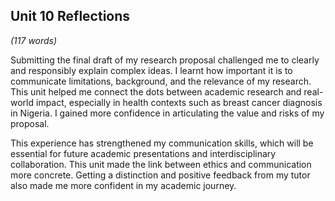 ## **Unit 10 Reflections**

_(117 words)_

Submitting the final draft of my research proposal challenged me to clearly and responsibly explain complex ideas. I learnt how important it is to communicate limitations, background, and the relevance of my research. This unit helped me connect the dots between academic research and real-world impact, especially in health contexts such as breast cancer diagnosis in Nigeria. I gained more confidence in articulating the value and risks of my proposal. 

This experience has strengthened my communication skills, which will be essential for future academic presentations and interdisciplinary collaboration. This unit made the link between ethics and communication more concrete. Getting a distinction and positive feedback from my tutor also made me more confident in my academic journey. 
